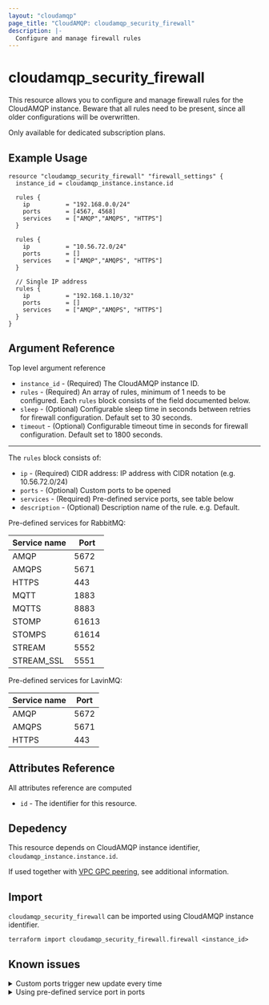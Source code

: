 ```yaml
---
layout: "cloudamqp"
page_title: "CloudAMQP: cloudamqp_security_firewall"
description: |-
  Configure and manage firewall rules
---
```


# cloudamqp_security_firewall

This resource allows you to configure and manage firewall rules for the CloudAMQP instance. Beware that all rules need to be present, since all older configurations will be overwritten.

Only available for dedicated subscription plans.

## Example Usage

```hcl
resource "cloudamqp_security_firewall" "firewall_settings" {
  instance_id = cloudamqp_instance.instance.id

  rules {
    ip          = "192.168.0.0/24"
    ports       = [4567, 4568]
    services    = ["AMQP","AMQPS", "HTTPS"]
  }

  rules {
    ip          = "10.56.72.0/24"
    ports       = []
    services    = ["AMQP","AMQPS", "HTTPS"]
  }

  // Single IP address
  rules {
    ip          = "192.168.1.10/32"
    ports       = []
    services    = ["AMQP","AMQPS", "HTTPS"]
  }
}
```

## Argument Reference

Top level argument reference

* `instance_id` - (Required) The CloudAMQP instance ID.
* `rules`       - (Required) An array of rules, minimum of 1 needs to be configured. Each `rules` block consists of the field documented below.
* `sleep`       - (Optional) Configurable sleep time in seconds between retries for firewall configuration. Default set to 30 seconds.
* `timeout`     - (Optional) Configurable timeout time in seconds for firewall configuration. Default set to 1800 seconds.

___

The `rules` block consists of:

* `ip`          - (Required) CIDR address: IP address with CIDR notation (e.g. 10.56.72.0/24)
* `ports`       - (Optional) Custom ports to be opened
* `services`    - (Required) Pre-defined service ports, see table below
* `description` - (Optional) Description name of the rule. e.g. Default.

Pre-defined services for RabbitMQ:

| Service name | Port  |
|--------------|-------|
| AMQP         | 5672  |
| AMQPS        | 5671  |
| HTTPS        | 443   |
| MQTT         | 1883  |
| MQTTS        | 8883  |
| STOMP        | 61613 |
| STOMPS       | 61614 |
| STREAM       | 5552  |
| STREAM_SSL   | 5551  |

Pre-defined services for LavinMQ:

| Service name | Port  |
|--------------|-------|
| AMQP         | 5672  |
| AMQPS        | 5671  |
| HTTPS        | 443   |

## Attributes Reference

All attributes reference are computed

* `id`  - The identifier for this resource.

## Depedency

This resource depends on CloudAMQP instance identifier, `cloudamqp_instance.instance.id`.

If used together with [VPC GPC peering](https://registry.terraform.io/providers/cloudamqp/cloudamqp/latest/docs/resources/vpc_gcp_peering#create-vpc-peering-with-additional-firewall-rules), see additional information.

## Import

`cloudamqp_security_firewall` can be imported using CloudAMQP instance identifier.

`terraform import cloudamqp_security_firewall.firewall <instance_id>`

## Known issues

<details>
  <summary>Custom ports trigger new update every time</summary>

  Before release [v1.15.1](https://github.com/cloudamqp/terraform-provider-cloudamqp/releases/tag/v1.15.1) using the custom ports can cause a missmatch upon reading data and trigger a new update every time.

  Reason is that there is a bug in validating the response from the underlying API.

  Update the provider to at least v1.15.1 to fix the issue.
 </details>

<details>
  <summary>Using pre-defined service port in ports</summary>

Using one of the port from the pre-defined services in ports argument, see example of using port 5671 instead of the service *AMQPS*.

```hcl
resource "cloudamqp_security_firewall" "firewall_settings" {
  instance_id = cloudamqp_instance.instance.id

  rules {
    ip          = "192.168.0.0/24"
    ports       = [5671]
    services    = []
  }
}
```

Will still create the firewall rule for the instance, but will trigger a new update each `plan` or `apply`. Due to a missmatch between state file and underlying API response.

To solve this, edit the configuration file and change port 5671 to service *AMQPS* and run `terraform apply -refresh-only` to only update the state file and remove the missmatch.

```hcl
resource "cloudamqp_security_firewall" "firewall_settings" {
  instance_id = cloudamqp_instance.instance.id

  rules {
    ip          = "192.168.0.0/24"
    ports       = []
    services    = ["AMQPS"]
  }
}
```

The provider from [v1.15.2](https://github.com/cloudamqp/terraform-provider-cloudamqp/releases/tag/v1.16.0) will start to warn about using this.
 </details>
